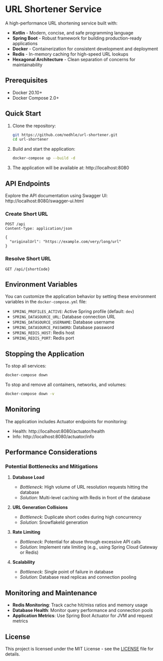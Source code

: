 # URL Shortener Service

A high-performance URL shortening service built with:

- **Kotlin** - Modern, concise, and safe programming language
- **Spring Boot** - Robust framework for building production-ready applications
- **Docker** - Containerization for consistent development and deployment
- **Redis** - In-memory caching for high-speed URL lookups
- **Hexagonal Architecture** - Clean separation of concerns for maintainability

## Prerequisites

- Docker 20.10+
- Docker Compose 2.0+

## Quick Start

1. Clone the repository:
   ```bash
   git https://github.com/nedhle/url-shortener.git
   cd url-shortener
   ```

2. Build and start the application:
   ```bash
   docker-compose up --build -d
   ```

3. The application will be available at: http://localhost:8080

## API Endpoints

Explore the API documentation using Swagger UI: http://localhost:8080/swagger-ui.html

### Create Short URL
```http
POST /api
Content-Type: application/json

{
  "originalUrl": "https://example.com/very/long/url"
}
```

### Resolve Short URL
```http
GET /api/{shortCode}
```

## Environment Variables

You can customize the application behavior by setting these environment variables in the `docker-compose.yml` file:

- `SPRING_PROFILES_ACTIVE`: Active Spring profile (default: `dev`)
- `SPRING_DATASOURCE_URL`: Database connection URL
- `SPRING_DATASOURCE_USERNAME`: Database username
- `SPRING_DATASOURCE_PASSWORD`: Database password
- `SPRING_REDIS_HOST`: Redis host
- `SPRING_REDIS_PORT`: Redis port

## Stopping the Application

To stop all services:
```bash
docker-compose down
```

To stop and remove all containers, networks, and volumes:
```bash
docker-compose down -v
```

## Monitoring

The application includes Actuator endpoints for monitoring:
- Health: http://localhost:8080/actuator/health
- Info: http://localhost:8080/actuator/info

## Performance Considerations

### Potential Bottlenecks and Mitigations

1. **Database Load**
   - *Bottleneck*: High volume of URL resolution requests hitting the database
   - *Solution*: Multi-level caching with Redis in front of the database

2. **URL Generation Collisions**
   - *Bottleneck*: Duplicate short codes during high concurrency
   - *Solution*: SnowflakeId generation

3. **Rate Limiting**
   - *Bottleneck*: Potential for abuse through excessive API calls
   - *Solution*: Implement rate limiting (e.g., using Spring Cloud Gateway or Redis)

4. **Scalability**
   - *Bottleneck*: Single point of failure in database
   - *Solution*: Database read replicas and connection pooling

## Monitoring and Maintenance

- **Redis Monitoring**: Track cache hit/miss ratios and memory usage
- **Database Health**: Monitor query performance and connection pools
- **Application Metrics**: Use Spring Boot Actuator for JVM and request metrics

## License

This project is licensed under the MIT License - see the [LICENSE](LICENSE) file for details.
